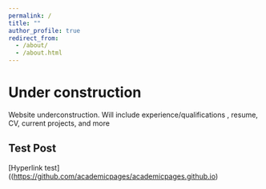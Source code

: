 ```yaml
---
permalink: /
title: ""
author_profile: true
redirect_from: 
  - /about/
  - /about.html
---
```


Under construction
======

Website underconstruction. Will include experience/qualifications , resume, CV, current projects, and more

Test Post
-----
[Hyperlink test]((https://github.com/academicpages/academicpages.github.io)
